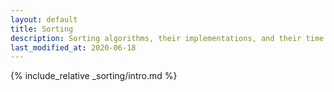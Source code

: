 ```yaml
---
layout: default
title: Sorting
description: Sorting algorithms, their implementations, and their time complexities.
last_modified_at: 2020-06-18
---
```

{% include_relative _sorting/intro.md %}
